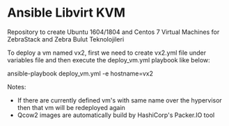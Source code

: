 # Ansible Libvirt KVM
Repository to create Ubuntu 1604/1804 and Centos 7 Virtual Machines for ZebraStack and Zebra Bulut Teknolojileri

To deploy a vm named vx2, first we need to create vx2.yml file under variables file and then execute the deploy_vm.yml playbook like below:

ansible-playbook deploy_vm.yml -e hostname=vx2

Notes:
* If there are currently defined vm's with same name over the hypervisor then that vm will be redeployed again
* Qcow2 images are automatically build by HashiCorp's Packer.IO tool



